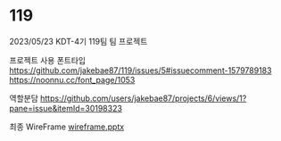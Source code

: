 # 119
2023/05/23 KDT-4기 119팀 팀 프로젝트

프로젝트 사용 폰트타입
https://github.com/jakebae87/119/issues/5#issuecomment-1579789183
https://noonnu.cc/font_page/1053

역할분담
https://github.com/users/jakebae87/projects/6/views/1?pane=issue&itemId=30198323

최종 WireFrame
[wireframe.pptx](https://github.com/jakebae87/119/files/11718522/wireframe.pptx)
